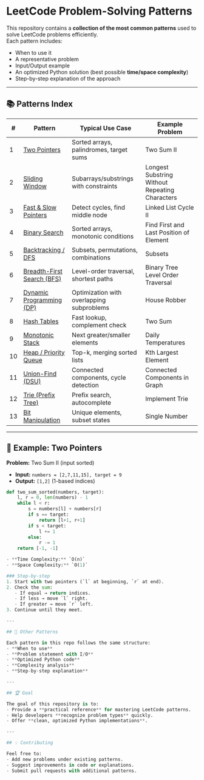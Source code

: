 # LeetCode Problem-Solving Patterns

This repository contains a **collection of the most common patterns** used to solve LeetCode problems efficiently.  
Each pattern includes:
- When to use it
- A representative problem
- Input/Output example
- An optimized Python solution (best possible **time/space complexity**)
- Step-by-step explanation of the approach

---

## 📚 Patterns Index

| #  | Pattern | Typical Use Case | Example Problem |
|----|---------|------------------|-----------------|
| 1  | [Two Pointers](#1-two-pointers) | Sorted arrays, palindromes, target sums | Two Sum II |
| 2  | [Sliding Window](#2-sliding-window) | Subarrays/substrings with constraints | Longest Substring Without Repeating Characters |
| 3  | [Fast & Slow Pointers](#3-fast--slow-pointers-floyds-cycle) | Detect cycles, find middle node | Linked List Cycle II |
| 4  | [Binary Search](#4-binary-search) | Sorted arrays, monotonic conditions | Find First and Last Position of Element |
| 5  | [Backtracking / DFS](#5-backtracking--dfs) | Subsets, permutations, combinations | Subsets |
| 6  | [Breadth-First Search (BFS)](#6-bfs-breadth-first-search) | Level-order traversal, shortest paths | Binary Tree Level Order Traversal |
| 7  | [Dynamic Programming (DP)](#7-dynamic-programming-programação-dinâmica) | Optimization with overlapping subproblems | House Robber |
| 8  | [Hash Tables](#8-hash-table-dicionários--mapas) | Fast lookup, complement check | Two Sum |
| 9  | [Monotonic Stack](#9-stack--monotonic-stack) | Next greater/smaller elements | Daily Temperatures |
| 10 | [Heap / Priority Queue](#10-heap--priority-queue) | Top-k, merging sorted lists | Kth Largest Element |
| 11 | [Union-Find (DSU)](#11-union-find--disjoint-set-dsu) | Connected components, cycle detection | Connected Components in Graph |
| 12 | [Trie (Prefix Tree)](#12-trie-prefix-tree) | Prefix search, autocomplete | Implement Trie |
| 13 | [Bit Manipulation](#13-bit-manipulation-operações-bitwise) | Unique elements, subset states | Single Number |

---

## 🚀 Example: Two Pointers

**Problem:** Two Sum II (input sorted)  
- **Input:** `numbers = [2,7,11,15], target = 9`  
- **Output:** `[1,2]` (1-based indices)

```python
def two_sum_sorted(numbers, target):
    l, r = 0, len(numbers) - 1
    while l < r:
        s = numbers[l] + numbers[r]
        if s == target:
            return [l+1, r+1]
        if s < target:
            l += 1
        else:
            r -= 1
    return [-1, -1]

- **Time Complexity:** `O(n)`  
- **Space Complexity:** `O(1)`

### Step-by-step
1. Start with two pointers (`l` at beginning, `r` at end).
2. Check the sum:
   - If equal → return indices.  
   - If less → move `l` right.  
   - If greater → move `r` left.  
3. Continue until they meet.

---

## 🧩 Other Patterns

Each pattern in this repo follows the same structure:
- **When to use**
- **Problem statement with I/O**
- **Optimized Python code**
- **Complexity analysis**
- **Step-by-step explanation**

---

## 🏆 Goal

The goal of this repository is to:
- Provide a **practical reference** for mastering LeetCode patterns.
- Help developers **recognize problem types** quickly.
- Offer **clean, optimized Python implementations**.

---

## 💡 Contributing

Feel free to:
- Add new problems under existing patterns.
- Suggest improvements in code or explanations.
- Submit pull requests with additional patterns.